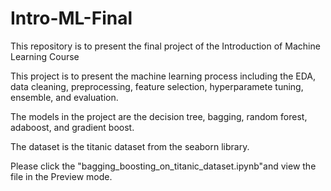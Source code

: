 # Intro-ML-Final
This repository is to present the final project of the Introduction of Machine Learning Course

This project is to present the machine learning process including the EDA, data cleaning, preprocessing, feature selection, hyperparamete tuning, ensemble, and evaluation. 

The models in the project are the decision tree, bagging, random forest, adaboost, and gradient boost.

The dataset is the titanic dataset from the seaborn library.

Please click the "bagging_boosting_on_titanic_dataset.ipynb"and view the file in the Preview mode.


